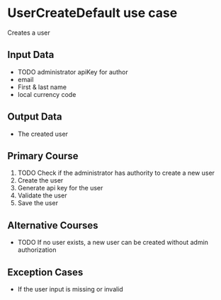# UserCreateDefault use case

Creates a user

## Input Data

- TODO administrator apiKey for author
- email
- First & last name
- local currency code

## Output Data

- The created user

## Primary Course

1. TODO Check if the administrator has authority to create a new user
1. Create the user
1. Generate api key for the user
1. Validate the user
1. Save the user

## Alternative Courses

- TODO If no user exists, a new user can be created without admin authorization

## Exception Cases

- If the user input is missing or invalid
